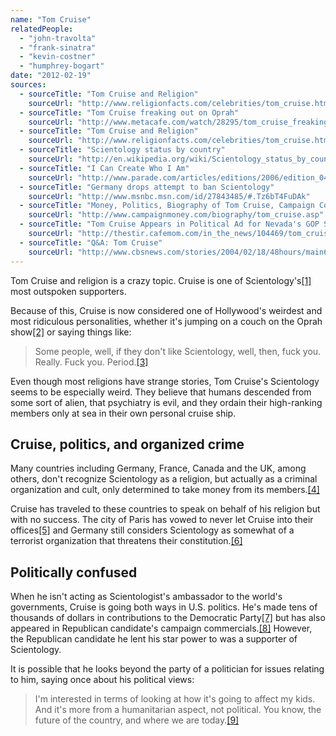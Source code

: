 ```yaml
---
name: "Tom Cruise"
relatedPeople:
  - "john-travolta"
  - "frank-sinatra"
  - "kevin-costner"
  - "humphrey-bogart"
date: "2012-02-19"
sources:
  - sourceTitle: "Tom Cruise and Religion"
    sourceUrl: "http://www.religionfacts.com/celebrities/tom_cruise.htm"
  - sourceTitle: "Tom Cruise freaking out on Oprah"
    sourceUrl: "http://www.metacafe.com/watch/28295/tom_cruise_freaking_out_on_oprah/"
  - sourceTitle: "Tom Cruise and Religion"
    sourceUrl: "http://www.religionfacts.com/celebrities/tom_cruise.htm"
  - sourceTitle: "Scientology status by country"
    sourceUrl: "http://en.wikipedia.org/wiki/Scientology_status_by_country"
  - sourceTitle: "I Can Create Who I Am"
    sourceUrl: "http://www.parade.com/articles/editions/2006/edition_04-09-2006/Tom_Cruise_cover"
  - sourceTitle: "Germany drops attempt to ban Scientology"
    sourceUrl: "http://www.msnbc.msn.com/id/27843485/#.Tz6bT4FuDAk"
  - sourceTitle: "Money, Politics, Biography of Tom Cruise, Campaign Contributions"
    sourceUrl: "http://www.campaignmoney.com/biography/tom_cruise.asp"
  - sourceTitle: "Tom Cruise Appears in Political Ad for Nevada's GOP Senate Race"
    sourceUrl: "http://thestir.cafemom.com/in_the_news/104469/tom_cruise_appears_in_political"
  - sourceTitle: "Q&A: Tom Cruise"
    sourceUrl: "http://www.cbsnews.com/stories/2004/02/18/48hours/main601014.shtml"
---
```


Tom Cruise and religion is a crazy topic. Cruise is one of Scientology's<a class="source-citation" href="http://www.religionfacts.com/celebrities/tom_cruise.htm" title="Tom Cruise and Religion">[1]</a> most outspoken supporters.

Because of this, Cruise is now considered one of Hollywood's weirdest and most ridiculous personalities, whether it's jumping on a couch on the Oprah show<a class="source-citation" href="http://www.metacafe.com/watch/28295/tom_cruise_freaking_out_on_oprah/" title="Tom Cruise freaking out on Oprah">[2]</a> or saying things like:

>Some people, well, if they don't like Scientology, well, then, fuck you. Really. Fuck you. Period.<a class="source-citation" href="http://www.religionfacts.com/celebrities/tom_cruise.htm" title="Tom Cruise and Religion">[3]</a>

Even though most religions have strange stories, Tom Cruise's Scientology seems to be especially weird. They believe that humans descended from some sort of alien, that psychiatry is evil, and they ordain their high-ranking members only at sea in their own personal cruise ship.


## Cruise, politics, and organized crime

Many countries including Germany, France, Canada and the UK, among others, don't recognize Scientology as a religion, but actually as a criminal organization and cult, only determined to take money from its members.<a class="source-citation" href="http://en.wikipedia.org/wiki/Scientology_status_by_country" title="Scientology status by country">[4]</a>

Cruise has traveled to these countries to speak on behalf of his religion but with no success. The city of Paris has vowed to never let Cruise into their offices<a class="source-citation" href="http://www.parade.com/articles/editions/2006/edition_04-09-2006/Tom_Cruise_cover" title="I Can Create Who I Am">[5]</a> and Germany still considers Scientology as somewhat of a terrorist organization that threatens their constitution.<a class="source-citation" href="http://www.msnbc.msn.com/id/27843485/#.Tz6bT4FuDAk" title="Germany drops attempt to ban Scientology">[6]</a>

## Politically confused

When he isn't acting as Scientologist's ambassador to the world's governments, Cruise is going both ways in U.S. politics. He's made tens of thousands of dollars in contributions to the Democratic Party<a class="source-citation" href="http://www.campaignmoney.com/biography/tom_cruise.asp" title="Money, Politics, Biography of Tom Cruise, Campaign Contributions">[7]</a> but has also appeared in Republican candidate's campaign commercials.<a class="source-citation" href="http://thestir.cafemom.com/in_the_news/104469/tom_cruise_appears_in_political" title="Tom Cruise Appears in Political Ad for Nevada&apos;s GOP Senate Race">[8]</a> However, the Republican candidate he lent his star power to was a supporter of Scientology.

It is possible that he looks beyond the party of a politician for issues relating to him, saying once about his political views:

>I'm interested in terms of looking at how it's going to affect my kids. And it's more from a humanitarian aspect, not political. You know, the future of the country, and where we are today.<a class="source-citation" href="http://www.cbsnews.com/stories/2004/02/18/48hours/main601014.shtml" title="Q&amp;A: Tom Cruise">[9]</a>